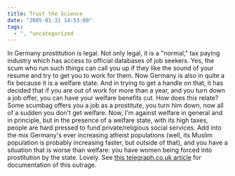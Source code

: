 ```yaml
---
title: Trust the Science
date: "2005-01-31 14:53:00"
tags:
  - ", "uncategorized
---
```

In Germany prostitution is legal.  Not only legal, it is a "normal,"
tax paying industry which has access to official databases of job
seekers.  Yes, the scum who run such things can call you up if they
like the sound of your resume and try to get you to work for them.
Now Germany is also in quite a fix because it is a welfare state.
And in trying to get a handle on that, it has decided that if
you are out of work for more than a year, and you turn down a
job offer, you can have your welfare benefits cut.  How does
this relate?  Some scumbag offers you a job as a prostitute,
you turn him down, now all of a sudden you don't get welfare.
Now, I'm against welfare in general and in principle, but in the
presence of a welfare state, with its high taxes, people are hard
pressed to fund private/religious social services.  Add into the
mix Germany's ever increasing atheist populations (well, its Muslim
population is probably increasing faster, but outside of that),
and you have a situation that is worse than welfare: you have
women being forced into prostitution by the state.  Lovely.  See <a href="http://www.telegraph.co.uk/news/main.jhtml?xml=/news/2005/01/30/wgerm30.xml">this
telegraph.co.uk article</a> for documentation of this outrage.

